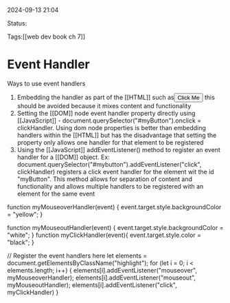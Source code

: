 
2024-09-13 21:04

Status:

Tags:[[web dev book ch 7]]

# Event Handler


Ways to use event handlers

1. Embedding the handler as part of the [[HTML]] such as<button onclick="clickHandler()">Click Me</button> this should be avoided because it mixes content and functionality 
2. Setting the [[DOM]] node event handler property directly using [[JavaScript]] - document.querySelector("#myButton").onclick = clickHandler. Using dom node properties is better than embedding handlers within the [[HTML]] but has the disadvantage that setting the property only allows one handler for that element to be registered
3. Using the [[JavaScript]] addEventListener() method to register an event handler for a [[DOM]] object. Ex: document.querySelector("#mybutton").addEventListener("click", clickHandler) registers a click event handler for the element wit the id "myButton". This method allows for separation of content and functionality and allows multiple handlers to be registered with an element for the same event

function myMouseoverHandler(event) {
   event.target.style.backgroundColor = "yellow";
}

function myMouseoutHandler(event) {
   event.target.style.backgroundColor = "white";
}
function myClickHandler(event){
   event.target.style.color = "black";
   }

// Register the event handlers here
let elements = document.getElementsByClassName("highlight");
for (let i = 0; i < elements.length; i++) {
   elements[i].addEventListener("mouseover", myMouseoverHandler);
   elements[i].addEventListener("mouseout", myMouseoutHandler);
   elements[i].addEventListener("click", myClickHandler)
}